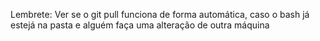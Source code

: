 Lembrete:
Ver se o git pull funciona de forma automática, caso o bash já estejá na pasta e alguém faça uma alteração de outra máquina
